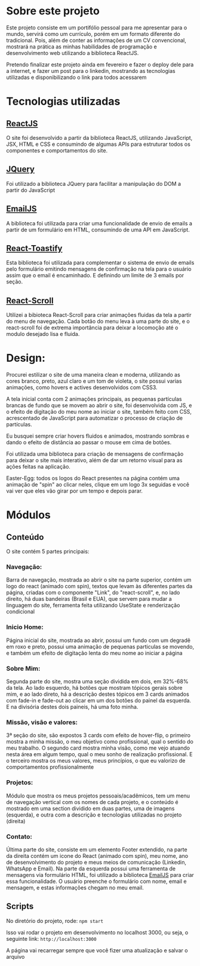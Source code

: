 
# Sobre este projeto
Este projeto consiste em um portifólio pessoal para me apresentar para o mundo, servirá como um currículo, porém em um formato diferente do tradicional. Pois, além de conter as informações de um CV convencional, mostrará na prática as minhas habilidades de programação e desenvolvimento web utilizando a biblioteca ReactJS.

Pretendo finalizar este projeto ainda em fevereiro e fazer o deploy dele para a internet, e fazer um post para o linkedin, mostrando as tecnologias utilizadas e disponibilizando o link para todos acessarem


# Tecnologias utilizadas

## [ReactJS](https://react.dev)
O site foi desenvolvido a partir da biblioteca ReactJS, utilizando JavaScript, JSX, HTML e CSS e consumindo de algumas APIs para estruturar todos os componentes e comportamentos do site.

## [JQuery](https://jquery.com)
Foi utilizado a biblioteca JQuery para facilitar a manipulação do DOM a partir do JavaScript 

## [EmailJS](https://www.emailjs.com)
A  biblioteca foi utilizada para criar uma funcionalidade de envio de emails a partir de um formulário em HTML, consumindo de uma API em JavaScript.

## [React-Toastify](https://www.npmjs.com/package/react-toastify)
Esta biblioteca foi utilizada para complementar o sistema de envio de emails pelo formulário emitindo mensagens de confirmação na tela para o usuário assim que o email é encaminhado. E definindo um limite de 3 emails por seção.

## [React-Scroll](https://www.npmjs.com/package/react-scroll)
Utilizei a bibioteca React-Scroll para criar animações fluidas da tela a partir do menu de navegação. Cada botão do menu leva à uma parte do site, e o react-scroll foi de extrema importância para deixar a locomoção até o modulo desejado lisa e fluida.


# Design: 
Procurei estilizar o site de uma maneira clean e moderna, utilizando as cores branco, preto, azul claro e um tom de violeta, o site possui varias animações, como hovers e actives desenvolvidos com CSS3.

A tela inicial conta com 2 animações principais, as pequenas partículas brancas de fundo que se movem ao abrir o site, foi desenvolvida com JS, e o efeito de digitação do meu nome ao iniciar o site, também feito com CSS, acrescentado de JavaScript para automatizar o processo de criação de partículas.

Eu busquei sempre criar hovers fluidos e animados, mostrando sombras e dando o efeito de distância ao passar o mouse em cima de botões.

Foi utilizada uma biblioteca para criação de mensagens de confirmação para deixar o site mais interativo, além de dar um retorno visual para as ações feitas na aplicação.

Easter-Egg: todos os logos do React presentes na página contém uma animação de "spin" ao clicar neles, clique em um logo 3x seguidas e você vai ver que eles vão girar por um tempo e depois parar.


# Módulos

## Conteúdo
O site contém 5 partes principais:

### Navegação:
Barra de navegação, mostrada ao abrir o site na parte superior, contém um logo do react (animado com spin), textos que levam às diferentes partes da página, criadas com o componente "Link", do "react-scroll", e, no lado direito, há duas bandeiras (Brasil e EUA), que servem para mudar a linguagem do site, ferramenta feita utilizando UseState e renderização condicional

### Inicio Home:
Página inicial do site, mostrada ao abrir, possui um fundo com um degradê em roxo e preto, possui uma animação de pequenas particulas se movendo, e também um efeito de digitação lenta do meu nome ao iniciar a página

### Sobre Mim:
Segunda parte do site, mostra uma seção dividida em dois, em 32%-68% da tela. Ao lado esquerdo, há botões que mostram tópicos gerais sobre mim, e ao lado direto, há a descrição destes tópicos em 3 cards animados com fade-in e fade-out ao clicar em um dos botões do painel da esquerda. E na divisória destes dois paineis, há uma foto minha.

### Missão, visão e valores:
3ª seção do site, são expostos 3 cards com efeito de hover-flip, o primeiro mostra a minha missão, o meu objetivo como profissional, qual o sentido do meu trabalho. O segundo card mostra minha visão, como me vejo atuando nesta área em algum tempo, qual o meu sonho de realização profissional. E o terceiro mostra os meus valores, meus princípios, o que eu valorizo de comportamentos profissionalmente

### Projetos:
Módulo que mostra os meus projetos pessoais/acadêmicos, tem um menu de navegação vertical com os nomes de cada projeto, e o conteúdo é mostrado em uma section dividido em duas partes, uma de imagens (esquerda), e outra com a descrição e tecnologias utilizadas no projeto (direita)

### Contato:
Última parte do site, consiste em um elemento Footer extendido, na parte da direita contém um icone do React (animado com spin), meu nome, ano de desenvolvimento do projeto e meus meios de comunicação (Linkedin, WhatsApp e Email). Na parte da esquerda possui uma ferramenta de mensagens via formulário HTML, foi utilizado a biblioteca [EmailJS](https://formsubmit.co) para criar essa funcionalidade. O usuário preenche o formulário com nome, email e mensagem, e estas informações chegam no meu email.


## Scripts

No diretório do projeto, rode:
`npm start`

Isso vai rodar o projeto em desenvolvimento no localhost 3000, ou seja, o seguinte link:
`http://localhost:3000`

A página vai recarregar sempre que você fizer uma atualização e salvar o arquivo

